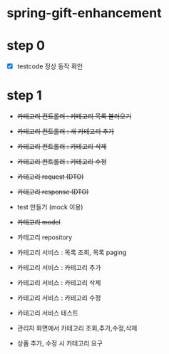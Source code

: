 # spring-gift-enhancement

# step 0

- [X] testcode 정상 동작 확인

# step 1

- ~~카테고리 컨트롤러 : 카테고리 목록 불러오기~~
- ~~카테고리 컨트롤러 : 새 카테고리 추가~~
- ~~카테고리 컨트롤러 : 카테고리 삭제~~
- ~~카테고리 컨트롤러 : 카테고리 수정~~
- ~~카테고리 request (DTO)~~
- ~~카테고리 response (DTO)~~

- test 만들기 (mock 이용)

- ~~카테고리 model~~
- 카테고리 repository

- 카테고리 서비스 : 목록 조회, 목록 paging
- 카테고리 서비스 : 카테고리 추가
- 카테고리 서비스 : 카테고리 삭제
- 카테고리 서비스 : 카테고리 수정

- 카테고리 서비스 테스트

- 관리자 화면에서 카테고리 조회,추가,수정,삭제

- 상품 추가, 수정 시 카테고리 요구
